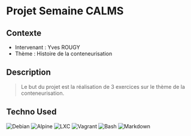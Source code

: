 # Projet Semaine CALMS

## Contexte

- Intervenant : Yves ROUGY
- Thème : Histoire de la conteneurisation

## Description

>Le but du projet est la réalisation de 3 exercices sur le thème de la conteneurisation.

## Techno Used

![Debian](https://img.shields.io/badge/Debian-D70A53?style=for-the-badge&logo=debian&logoColor=white) ![Alpine](https://img.shields.io/badge/alpine-0D597F.svg?style=for-the-badge&logo=alpinelinux&logoColor=white) ![LXC](https://img.shields.io/badge/LXC-333333.svg?style=for-the-badge&logo=linuxcontainers&logoColor=white) ![Vagrant](https://img.shields.io/badge/vagrant-%231563FF.svg?style=for-the-badge&logo=vagrant&logoColor=white) ![Bash](https://img.shields.io/badge/bash-4EAA25.svg?style=for-the-badge&logo=gnubash&logoColor=white) ![Markdown](https://img.shields.io/badge/markdown-000000.svg?style=for-the-badge&logo=markdown&logoColor=white)
